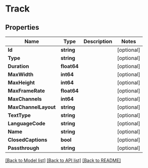 # Track

## Properties
Name | Type | Description | Notes
------------ | ------------- | ------------- | -------------
**Id** | **string** |  | [optional] 
**Type** | **string** |  | [optional] 
**Duration** | **float64** |  | [optional] 
**MaxWidth** | **int64** |  | [optional] 
**MaxHeight** | **int64** |  | [optional] 
**MaxFrameRate** | **float64** |  | [optional] 
**MaxChannels** | **int64** |  | [optional] 
**MaxChannelLayout** | **string** |  | [optional] 
**TextType** | **string** |  | [optional] 
**LanguageCode** | **string** |  | [optional] 
**Name** | **string** |  | [optional] 
**ClosedCaptions** | **bool** |  | [optional] 
**Passthrough** | **string** |  | [optional] 

[[Back to Model list]](../README.md#documentation-for-models) [[Back to API list]](../README.md#documentation-for-api-endpoints) [[Back to README]](../README.md)


